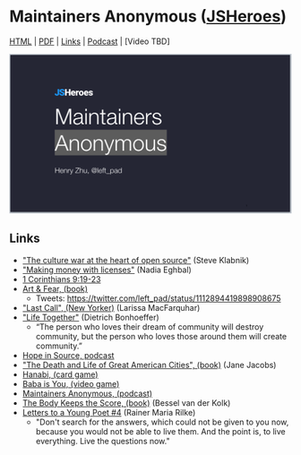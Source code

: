 # Maintainers Anonymous ([JSHeroes](https://jsheroes.io/speakers/henry-zhu))

[HTML](https://hzoo.github.io/maintainers-anonymous/) | [PDF](https://github.com/hzoo/maintainers-anonymous/blob/master/Maintainers%20Anonymous%20-%20JSHeroes.pdf) | [Links](#links) | [Podcast](https://maintainersanonymous.com) | [Video TBD]

[![](slide.png)](https://hzoo.github.io/maintainers-anonymous/)

## Links

- ["The culture war at the heart of open source"](https://words.steveklabnik.com/the-culture-war-at-the-heart-of-open-source) (Steve Klabnik)
- ["Making money with licenses"](https://nadiaeghbal.com/licenses) (Nadia Eghbal)
- [1 Corinthians 9:19-23](https://www.biblegateway.com/passage/?search=1+Corinthians+9%3A19-23&version=ESV)
- [Art & Fear, (book)](https://www.amazon.com/Art-Fear-Observations-Rewards-Artmaking/dp/0961454733)
  - Tweets: https://twitter.com/left_pad/status/1112894419898908675
- ["Last Call", (New Yorker)](https://www.newyorker.com/magazine/2013/06/24/last-call-3) (Larissa MacFarquhar)
- ["Life Together"](https://www.amazon.com/Life-Together-Exploration-Christian-Community/dp/0060608528) (Dietrich Bonhoeffer)
  - “The person who loves their dream of community will destroy community, but the person who loves those around them will create community.”
- [Hope in Source, podcast](https://hopeinsource.com)
- ["The Death and Life of Great American Cities", (book)](https://en.wikipedia.org/wiki/The_Death_and_Life_of_Great_American_Cities) (Jane Jacobs)
- [Hanabi, (card game)](https://en.wikipedia.org/wiki/Hanabi_(card_game))
- [Baba is You, (video game)](https://hempuli.com/baba)
- [Maintainers Anonymous, (podcast)](http://maintainersanonymous.com)
- [The Body Keeps the Score, (book)](https://www.amazon.com/Body-Keeps-Score-Healing-Trauma/dp/0143127748) (Bessel van der Kolk)
- [Letters to a Young Poet #4](https://www.carrothers.com/rilke4.htm) (Rainer Maria Rilke)
  - "Don't search for the answers, which could not be given to you now, because you would not be able to live them. And the point is, to live everything. Live the questions now."
